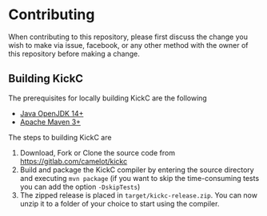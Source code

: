 # Contributing

When contributing to this repository, please first discuss the change you wish to make via issue,
facebook, or any other method with the owner of this repository before making a change. 

## Building KickC

The prerequisites for locally building KickC are the following

*  [Java OpenJDK 14+](https://www.oracle.com/technetwork/java/javase)
*  [Apache Maven 3+](https://maven.apache.org)

The steps to building KickC are

1.  Download, Fork or Clone the source code from https://gitlab.com/camelot/kickc 
2.  Build and package the KickC compiler by entering the source directory and executing `mvn package` 
    (if you want to skip the time-consuming tests you can add the option `-DskipTests`)
3. The zipped release is placed in `target/kickc-release.zip`. You can now unzip it to a folder of your choice to start using the compiler.



